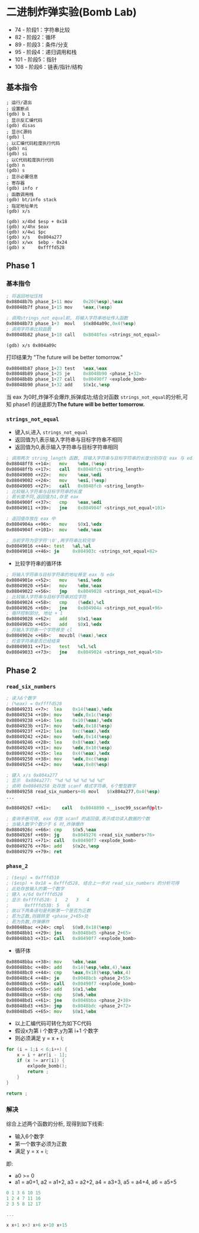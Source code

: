 # 二进制炸弹实验(Bomb Lab)

* 74  - 阶段1：字符串比较
* 82  - 阶段2：循环
* 89  - 阶段3：条件/分支
* 95  - 阶段4：递归调用和栈
* 101 - 阶段5：指针
* 108 - 阶段6：链表/指针/结构

## 基本指令

```shell
; 运行/退出
; 设置断点
(gdb) b 1
; 显示反汇编代码
(gdb) disas
; 显示C源码
(gdb) l
; 以汇编代码粒度执行代码
(gdb) ni
(gdb) si
; 以C代码粒度执行代码
(gdb) n
(gdb) s
; 显示必要信息
; 寄存器
(gdb) info r
; 函数调用栈
(gdb) bt/info stack
; 指定地址单元
(gdb) x/s
```

```shell
(gdb) x/4bd $esp + 0x18
(gdb) x/4hx $eax
(gdb) x/4wi $pc
(gdb) x/s   0x804a277
(gdb) x/wx  $ebp - 0x24
(gdb) x     0xffffd528
```

## Phase 1

### 基本指令

```asm
; 将返回地址压栈
0x08048b7b phase_1+11 mov    0x20(%esp),%eax
0x08048b7f phase_1+15 mov    %eax,(%esp)
```

```asm
; 调用strings_not_equal前, 将输入字符串地址传入函数
0x08048b73 phase_1+3  movl   $0x804a09c,0x4(%esp)
; 调用字符串比较函数
0x08048b82 phase_1+18 call   0x8048fea <strings_not_equal>
```

```shell
(gdb) x/s 0x804a09c
```

打印结果为 "The future will be better tomorrow."

```asm
0x08048b87 phase_1+23 test   %eax,%eax
0x08048b89 phase_1+25 je     0x8048b90 <phase_1+32>
0x08048b8b phase_1+27 call   0x80490f7 <explode_bomb>
0x08048b90 phase_1+32 add    $0x1c,%esp
```

当 eax 为0时,炸弹不会爆炸,拆弹成功;结合对函数 `strings_not_equal`的分析,可知 phase1 的谜底即为**The future will be better tomorrow.**

### `strings_not_equal`

-   键入si,进入 `strings_not_equal`
-   返回值为1,表示输入字符串与目标字符串不相同
-   返回值为0,表示输入字符串与目标字符串相同

```asm
; 调用两次 string_length 函数, 将输入字符串与目标字符串的长度分别存在 eax 与 edi
0x08048ff8 <+14>:   mov    %ebx,(%esp)
0x08048ffb <+17>:   call   0x8048fcb <string_length>
0x08049000 <+22>:   mov    %eax,%edi
0x08049002 <+24>:   mov    %esi,(%esp)
0x08049005 <+27>:   call   0x8048fcb <string_length>
; 比较输入字符串与目标字符串的长度
; 若长度不同,返回值为1,存至 eax
0x0804900f <+37>:   cmp    %eax,%edi
0x08049011 <+39>:   jne    0x804904f <strings_not_equal+101>
```

```asm
; 返回值存放在 eax 中
0x0804904a <+96>:   mov    $0x1,%edx
0x0804904f <+101>:  mov    %edx,%eax
```

```asm
; 当前字符为空字符'\0',两字符串比较完毕
0x08049016 <+44>: test   %al,%al
0x08049018 <+46>: je     0x804903c <strings_not_equal+82>
```

-   比较字符串的循环体


```asm
; 将输入字符串与目标字符串的地址移至 eax 与 edx
0x0804901e <+52>:   mov    %esi,%edx
0x08049020 <+54>:   mov    %ebx,%eax
0x08049022 <+56>:   jmp    0x8049028 <strings_not_equal+62>
; 比较输入字符串与目标字符串对应字符
0x08049024 <+58>:   cmp    (%edx),%cl
0x08049026 <+60>:   jne    0x804904a <strings_not_equal+96>
; 循环控制部分, 地址 + 1
0x08049028 <+62>:   add    $0x1,%eax
0x0804902b <+65>:   add    $0x1,%edx
; 将输入字符串一个字符移至 cl
0x0804902e <+68>:   movzbl (%eax),%ecx
; 检查字符串是否已经结束
0x08049031 <+71>:   test   %cl,%cl
0x08049033 <+73>:   jne    0x8049024 <strings_not_equal+58>
```

## Phase 2

### `read_six_numbers`

```asm
; 读入6个数字
; (%eax) = 0xffffd528
0x08049231 <+7>:  lea    0x14(%eax),%edx
0x08049234 <+10>: mov    %edx,0x1c(%esp)
0x08049238 <+14>: lea    0x10(%eax),%edx
0x0804923b <+17>: mov    %edx,0x18(%esp)
0x0804923f <+21>: lea    0xc(%eax),%edx
0x08049242 <+24>: mov    %edx,0x14(%esp)
0x08049246 <+28>: lea    0x8(%eax),%edx
0x08049249 <+31>: mov    %edx,0x10(%esp)
0x0804924d <+35>: lea    0x4(%eax),%edx
0x08049250 <+38>: mov    %edx,0xc(%esp)
0x08049254 <+42>: mov    %eax,0x8(%esp)
```

```asm
; 键入 x/s 0x804a277
; 显示  0x804a277: "%d %d %d %d %d %d"
; 说明 0x08049258 处存放 scanf 格式字符串, 6个整型数字
0x08049258 read_six_numbers+46 movl   $0x804a277,0x4(%esp)
...

0x08049267 <+61>:    call   0x8048890 <__isoc99_sscanf@plt>
```

```asm
; 查询手册可得, eax 存放 scanf 的返回值,表示成功读入数据的个数
; 当输入数字个数少于 6 时,炸弹爆炸
0x0804926c <+66>: cmp    $0x5,%eax
0x0804926f <+69>: jg     0x8049276 <read_six_numbers+76>
0x08049271 <+71>: call   0x80490f7 <explode_bomb>
0x08049276 <+76>: add    $0x2c,%esp
0x08049279 <+79>: ret    
```

### `phase_2`

```asm
; ($esp) = 0xfffd510
; ($esp) + 0x18 = 0xfffd528, 结合上一步对 read_six_numbers 的分析可得
; 此处存放输入的第一个数字
; 键入 x/6d 0xffffd528
; 显示 0xffffd528: 1   2   3   4
;      0xffffd538: 5   6
; 故以下两条语句是判断第一个是否为正数
; 若为正数,则跳转至 <phase_2+65>处
; 若为负数,炸弹爆炸
0x08048bac <+24>: cmpl   $0x0,0x18(%esp)
0x08048bb1 <+29>: jns    0x8048bd5 <phase_2+65>
0x08048bb3 <+31>: call   0x80490f7 <explode_bomb>
```

-    循环体

```asm
0x08048bba <+38>: mov    %ebx,%eax
0x08048bbc <+40>: add    0x14(%esp,%ebx,4),%eax
0x08048bc0 <+44>: cmp    %eax,0x18(%esp,%ebx,4)
0x08048bc4 <+48>: je     0x8048bcb <phase_2+55>
0x08048bc6 <+50>: call   0x80490f7 <explode_bomb>
0x08048bcb <+55>: add    $0x1,%ebx
0x08048bce <+58>: cmp    $0x6,%ebx
0x08048bd1 <+61>: jne    0x8048bba <phase_2+38>
0x08048bd3 <+63>: jmp    0x8048bdc <phase_2+72>
0x08048bd5 <+65>: mov    $0x1,%ebx
```

-   以上汇编代码可转化为如下C代码
-   假设x为第 i 个数字,y为第 i+1 个数字
-   则必须满足 y = x + i;

```c
for (i = 1;i < 6;i++) {
    x = i + arr[i - 1];
    if (x != arr[i]) {
        exlpode_bomb();
        return ;
    }
}

return ;
```

### 解决

综合上述两个函数的分析, 现得到如下线索:

-   输入6个数字
-   第一个数字必须为正数
-   满足 y = x + i;

即:

-   a0 >= 0
-   a1 = a0+1, a2 = a1+2, a3 = a2+2, a4 = a3+3, a5 = a4+4, a6 = a5+5

```c
0 1 3 6 10 15
1 2 4 7 11 16
2 3 5 8 12 17

...

x x+1 x+3 x+6 x+10 x+15
```

